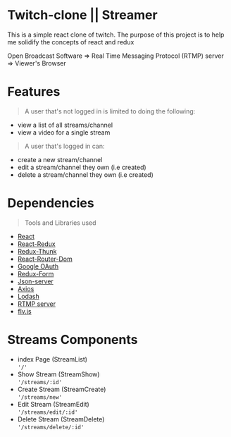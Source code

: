 # Twitch-clone || Streamer
This is a simple react clone of twitch. The purpose of this project is to help me solidify the concepts of react and redux

Open Broadcast Software => Real Time Messaging Protocol (RTMP) server => Viewer's Browser

# Features
> A user that's not logged in is limited to doing the following:
 - view a list of all streams/channel
 - view a video for a single stream

> A user that's logged in can:
 - create a new stream/channel
 - edit a stream/channel they own (i.e created)
 - delete a stream/channel they own (i.e created)

# Dependencies
> Tools and Libraries used
 - [React](https://reactjs.org/)
 - [React-Redux](https://react-redux.js.org/)
 - [Redux-Thunk](https://www.npmjs.com/package/redux-thunk)
 - [React-Router-Dom](https://www.npmjs.com/package/react-router-dom)
 - [Google OAuth](https://support.google.com/a/answer/162106?hl=en)
 - [Redux-Form](https://redux-form.com/8.3.0/)
 - [Json-server](https://www.npmjs.com/package/json-server)
 - [Axios](https://www.npmjs.com/package/axios)
 - [Lodash](https://lodash.com/)
 - [RTMP server](https://github.com/illuspas/Node-Media-Server)
 - [flv.js](https://www.npmjs.com/package/flv.js)
 

# Streams Components
 - index Page (StreamList)        
    `'/'`
 - Show Stream (StreamShow)       
    `'/streams/:id'`
 - Create Stream (StreamCreate)   
    `'/streams/new'`
 - Edit Stream (StreamEdit)       
    `'/streams/edit/:id'`
 - Delete Stream (StreamDelete)   
    `'/streams/delete/:id'`
